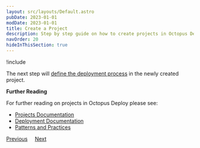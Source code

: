 ```yaml
---
layout: src/layouts/Default.astro
pubDate: 2023-01-01
modDate: 2023-01-01
title: Create a Project
description: Step by step guide on how to create projects in Octopus Deploy
navOrder: 20
hideInThisSection: true
---
```


!include <create-projects>

The next step will [define the deployment process](/docs/getting-started/first-deployment/legacy-guide/define-the-deployment-process) in the newly created project.

**Further Reading**

For further reading on projects in Octopus Deploy please see:

- [Projects Documentation](/docs/projects)
- [Deployment Documentation](/docs/deployments)
- [Patterns and Practices](/docs/deployments/patterns)

<span><a class="btn btn-secondary" href="/docs/getting-started/first-deployment/legacy-guide/configure-environments/">Previous</a></span>&nbsp;&nbsp;&nbsp;&nbsp;&nbsp;<span><a class="btn btn-success" href="/docs/getting-started/first-deployment/legacy-guide/define-the-deployment-process/">Next</a></span>
